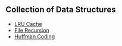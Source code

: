 ## Collection of Data Structures

-   [LRU Cache](./problem_1.py)
-   [File Recursion](./problem_2.py)
-   [Huffman Coding](./problem_3.py)
